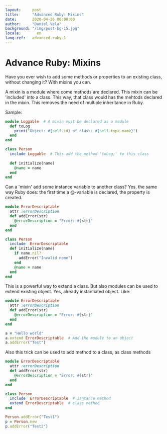```yaml
---
layout:     post
title:      "Advanced Ruby: Mixins"
date:       2020-04-26 00:00:00
author:     "Daniel Vela"
background: "/img/post-bg-15.jpg"
locale:       en
lang-ref:   advanced-ruby-1
---
```


# Advance Ruby: Mixins

Have you ever wish to add some methods or properties to an existing class, without changing it? With mixins you can.

A mixin is a module where come methods are declared. This mixin can be 'included' into a class. This way, that class would has the mehtods declared in the mixin. This removes the need of multiple inheritance in Ruby. 

Sample: 

```ruby
module Loggable  # A mixin must be declared as a module
  def toLog
    print("Object: #{self.id} of class: #{self.type.name}")
  end
end

class Person
  include Loggable  # This add the method 'toLog;' to this class
  
  def initialize(name)
    @name = name
  end
end
```

Can a 'mixin' add some instance variable to another class? Yes, the same way Ruby does: the first time a @-variable is declared, the property is created.

```ruby
module ErrorDescriptable
  attr :errorDescription
  def addError(str)
    @errorDescription = "Error: #{str}"
  end
end

class Person
  include  ErrorDescriptable
  def initialize(name)
    if name.nil?
      addError("Invalid name")
    end
    @name = name
  end
end
```

This is a powerful way to extend a class. But also modules can be used to extend existing object. Yes, already instantiated object. Like:

```ruby
module ErrorDescriptable
  attr :errorDescription
  def addError(str)
    @errorDescription = "Error: #{str}"
  end
end

a = "Hello world"
a.extend ErrorDescriptable  # Add the module to an object
a.addError("Test")
```

Also this trick can be used to add method to a class, as class methods

```ruby
module ErrorDescriptable
  attr :errorDescription
  def addError(str)
    @errorDescription = "Error: #{str}"
  end
end

class Person
  include  ErrorDescriptable  # isntance method
  extend ErrorDescriptable  # class method
end

Person.addError("Test1")
p = Person.new
p.addError("Test2")
```



